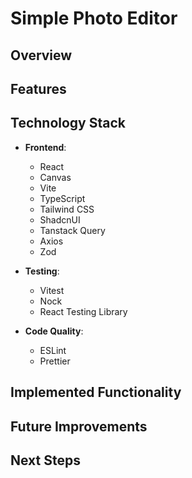 # Simple Photo Editor

## Overview

## Features

## Technology Stack

- **Frontend**:

  - React
  - Canvas
  - Vite
  - TypeScript
  - Tailwind CSS
  - ShadcnUI
  - Tanstack Query
  - Axios
  - Zod

- **Testing**:

  - Vitest
  - Nock
  - React Testing Library

- **Code Quality**:
  - ESLint
  - Prettier

## Implemented Functionality

## Future Improvements

## Next Steps
